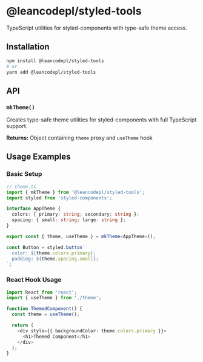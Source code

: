 # @leancodepl/styled-tools

TypeScript utilities for styled-components with type-safe theme access.

## Installation

```bash
npm install @leancodepl/styled-tools
# or
yarn add @leancodepl/styled-tools
```

## API

### `mkTheme()`

Creates type-safe theme utilities for styled-components with full TypeScript support.

**Returns:** Object containing `theme` proxy and `useTheme` hook

## Usage Examples

### Basic Setup

```typescript
// theme.ts
import { mkTheme } from '@leancodepl/styled-tools';
import styled from 'styled-components';

interface AppTheme {
  colors: { primary: string; secondary: string };
  spacing: { small: string; large: string };
}

export const { theme, useTheme } = mkTheme<AppTheme>();

const Button = styled.button`
  color: ${theme.colors.primary};
  padding: ${theme.spacing.small};
`;
```

### React Hook Usage

```typescript
import React from 'react';
import { useTheme } from './theme';

function ThemedComponent() {
  const theme = useTheme();

  return (
    <div style={{ backgroundColor: theme.colors.primary }}>
      <h1>Themed Component</h1>
    </div>
  );
}
```
